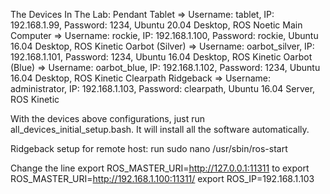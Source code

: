 The Devices In The Lab:
Pendant Tablet		=> Username: tablet, 		IP: 192.168.1.99,	Password: 1234,		Ubuntu 20.04 Desktop, ROS Noetic
Main Computer 		=> Username: rockie, 		IP: 192.168.1.100,	Password: rockie, 	Ubuntu 16.04 Desktop, ROS Kinetic
Oarbot (Silver)		=> Username: oarbot_silver, IP: 192.168.1.101,	Password: 1234, 	Ubuntu 16.04 Desktop, ROS Kinetic
Oarbot (Blue)		=> Username: oarbot_blue, 	IP: 192.168.1.102,	Password: 1234, 	Ubuntu 16.04 Desktop, ROS Kinetic
Clearpath Ridgeback	=> Username: administrator, IP: 192.168.1.103,	Password: clearpath, Ubuntu 16.04 Server, ROS Kinetic

With the devices above configurations, just run all_devices_initial_setup.bash. It will install all the software automatically.

Ridgeback setup for remote host:
run
	sudo nano /usr/sbin/ros-start

Change the line
	export ROS_MASTER_URI=http://127.0.0.1:11311
to
	export ROS_MASTER_URI=http://192.168.1.100:11311/
	export ROS_IP=192.168.1.103